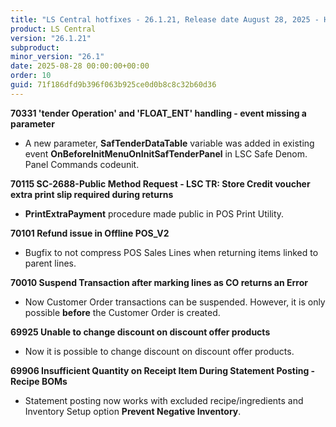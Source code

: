 ```yaml
---
title: "LS Central hotfixes - 26.1.21, Release date August 28, 2025 - Hotfixes"
product: LS Central
version: "26.1.21"
subproduct: 
minor_version: "26.1"
date: 2025-08-28 00:00:00+00:00
order: 10
guid: 71f186dfd9b396f063b925ce0d0b8c8c32b60d36
---
```


<strong>70331 'tender Operation' and 'FLOAT_ENT' handling - event missing a parameter</strong>
<ul><li>A new parameter, <b>SafTenderDataTable</b> variable was added in existing event <b>OnBeforeInitMenuOnInitSafTenderPanel</b> in LSC Safe Denom. Panel Commands codeunit.</li></ul>
<strong>70115 SC-2688-Public Method Request - LSC TR: Store Credit voucher extra print slip required during returns</strong>
<ul><li><b>PrintExtraPayment</b> procedure made public in POS Print Utility.</li></ul>
<strong>70101 Refund issue in Offline POS_V2</strong>
<ul><li>Bugfix to not compress POS Sales Lines when returning items linked to parent lines.</li></ul>
<strong>70010 Suspend Transaction after marking lines as CO returns an Error</strong>
<ul><li>Now Customer Order transactions can be suspended. However, it is only possible <b>before</b> the Customer Order is created.</li></ul>
<strong>69925 Unable to change discount on discount offer products</strong>
<ul><li>Now it is possible to change discount on discount offer products.</li></ul>
<strong>69906 Insufficient Quantity on Receipt Item During Statement Posting - Recipe BOMs</strong>
<ul><li>Statement posting now works with excluded recipe/ingredients and Inventory Setup option <b>Prevent Negative Inventory</b>.</li></ul>
